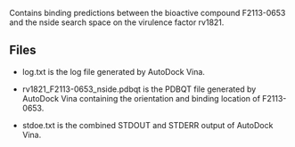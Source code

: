 Contains binding predictions between the bioactive compound F2113-0653 and the nside search space on the virulence factor rv1821.

## Files

- log.txt is the log file generated by AutoDock Vina.

- rv1821_F2113-0653_nside.pdbqt is the PDBQT file generated by AutoDock Vina containing the orientation and binding location of F2113-0653.

- stdoe.txt is the combined STDOUT and STDERR output of AutoDock Vina.

